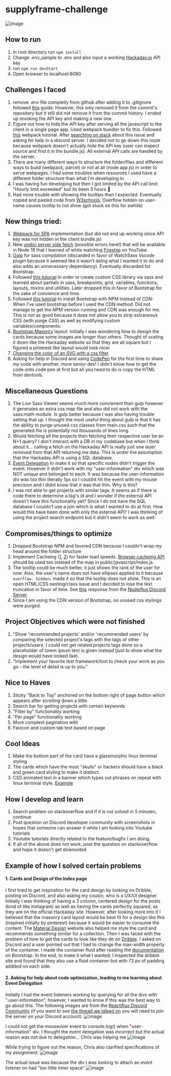 # supplyframe-challenge
![image](https://user-images.githubusercontent.com/39756756/173314511-aac3b74d-8578-4d98-b087-43140f939b3b.png)

## How to run
1. In root directory run ```npm install``` 
2. Change .env_sample to .env and also input a working [Hackaday.io](https://dev.hackaday.io/) API key
3. run ```npm run devStart```
4. Open browser to localhost:8080
 

## Challenges I faced
1. remove .env file completly from github after adding it to .gitignore followed [this](https://daily-dev-tips.com/posts/removing-a-env-file-from-git-history/) guide. However, this only removed it from the commit's repository but it still did not remove it from the commit history. I ended up revoking the API key and making a new one.
2. Figure out how to hide the API key after serving all the javascript to the client in a single page app. Used webpack bundler to fix this. Followed [this](https://www.youtube.com/watch?v=IZGNcSuwBZs&ab_channel=TraversyMedia) webpack tutorial. After [searching on stack](https://stackoverflow.com/questions/67555680/how-to-use-webpack-in-javascript-to-hide-api-key) about this issue and asking for help in a discord server. I decided not to go down this route because webpack doesn't actually hide the API key (user can inspect source and find it in the bundle.js). All external API calls are handled by the server.
3. There are many different ways to structure the folder/files and different ways to build (webpack, parcel) or not at all (node app.js) in order to serve webpages. I had some troubles when resources I used have a different folder structure than what I'm developing in.
4. I was having fun developing but then I got limited by the API call limit "Hourly limit exceeded" but its been 3 hours :thinking:
5. Had more trouble with showing the tooltips than I expected. Eventually copied and pasted code from [W3schools](https://www.w3schools.com/howto/howto_css_tooltip.asp). Overflow hidden on user-name causes tooltip to not show (got stuck on this for awhile)


## New things tried:
1. [Webpack for SPA](https://www.youtube.com/watch?v=IZGNcSuwBZs&ab_channel=TraversyMedia) implementation (but did not end up working since API key was not hidden in the client bundle.js)
2. New [undici server side fetch](https://github.com/nodejs/undici) (possible errors here!) that will be available in Node 18 that I learned of while watching [Fireship](https://www.youtube.com/watch?v=MBqS1kYzwTc&t=6s&ab_channel=Fireship) on YouTube.
3. [Gulp](https://gulpjs.com/) for sass compilation (discarded in favor of WatchSass Vscode plugin because it seemed like it wasn't doing what I wanted it to do and also adds an unnecessary dependancy). Eventually discarded for Bootstrap.
4. Followed [this tutorial](https://www.youtube.com/watch?v=_kqN4hl9bGc&t=5s&ab_channel=TheNetNinja) in order to create custom CSS library via sass and learned about partials in sass, breakpoints, grid, variables, functions, layouts, mixins and utilities. Later dropped this in favor of Bootstrap for the sake of convience and time. 
5. Followed [this tutorial](https://www.youtube.com/watch?v=gdn9B0LCiI4&ab_channel=PixelRocket) to install Bootstrap with NPM instead of CDN: When I've used bootstrap before I used the CDN method. Did not manage to get the NPM version running and CDN was enough for me. This is not as good because it does not allow you to strip extraneous CSS (with purge CSS) as well as modifying custom variables/components.
6. [Bootstrap Masonry](https://getbootstrap.com/docs/5.0/examples/masonry/) layout: Initially I was wondering how to design the cards because some images are longer than others. Thought of scaling it down like the Hackaday website so that they are all square but I figured a pinterest like layout would look nicer
7. [Changing the color of an SVG with a css filter](https://stackoverflow.com/a/53336754)
8. Asking for help in Discord and using [CodePen](https://codepen.io/dillonvuong/pen/gOvQGyV) for the first time to share my code with another, more senior dev! I didn't know how to get the code onto code pen at first but all you need to do is copy the HTML from devtools.


## Miscellaneous Questions
1. The Live Sass Viewer seems much more convienent than gulp however it generates an extra css.map file and also did not work with the sass:math module. Is gulp better because I was also having trouble setting that up. I thought the most useful thing about gulp is that it has the ability to purge unused css classes from main.css such that the generated file is potentially not thousands of lines long.
2. Would fetching all the projects then fetching their respective user be an N+1 query? I don't interact with a DB in my codebase but when I think about it... calling a fetch on the Hackaday API is really just one layer removed from that API returning me data. This is under the assumption that the Hackaday API is using a SQL database.
3. [Event Delegation](https://davidwalsh.name/event-delegate) to make it so that specific nodes didn't trigger the event. However it didn't work with my "user-information" div which was NOT unique and belonged to each. It was because the user-information div was too thin literally 1px so I couldnt hit the event with my mouse precision and I didnt know that it was that thin. Why is this?
4. I was not able to get projects with similar tags. It seems as if there is code there to determine a tag's id and I wonder if the external API doesn't have this functionality yet? Since I do not have the SQL database I couldn't use a join which is what I wanted to do at first. How would this have been done with only the external API? I was thinking of using the project search endpoint but it didn't seem to work as well. 


## Compromises/things to optimize
1. Dropped Bootstrap NPM and favored CDN because I couldn't wrap my head around the folder structure
2. Implement Cacheing ([1](https://www.geeksforgeeks.org/api-response-caching-using-apicache-middleware-in-node-js/), [2](https://www.npmjs.com/package/lru-cache)) for faster load speeds. [Browser cacheing API](https://developer.mozilla.org/en-US/docs/Web/API/Cache) should be used too instead of the map in public/javascript/index.js.
3. The tooltip could be much better, it just shows the rank of the user for now. Also, the user's name does not have ellipses applied to it because ```overflow: hidden;``` made it so that the tooltip does not show. This is an open HTML/CSS nesting/class issue and I decided to lose the text truncation in favor of time. See [this](https://discord.com/channels/425824580918181889/733717840930013284/985632794749333604) response from the [Nodeiflux Discord Server](https://discord.gg/GH6zyvfQ4B) 
4. Since I am using the CDN version of Bootstrap, no unused css stylings were purged.

## Project Objectives which were not finished
1. "Show 'recommended projects' and/or 'recommended users' by comparing the selected project's tags with the tags of other projects/users. I could not get related projects tags done so a placeholder of lorem ipsum text is given instead (just to show what the design would have looked like). 
2. "Implement your favorite test framework/tool to check your work as you go - the level of detail is up to you." 


## Nice to Haves
1. Sticky "Back to Top" anchored on the bottom right of page button which appears after scrolling down a little.
2. Search bar for getting projects with certain keywords 
3. "Filter by" functionality working
4. "Per page" functionality working
5. More complext pagination with 
6. Favicon and custom tab text based on page

## Cool Ideas
1. Make the bottom part of the card have a glassmorphic linux terminal styling
2. The cards which have the most "skulls" or hackers should have a black and green card styling to make it distinct.
3. CSS animated text in a banner which types out phrases on repeat with linux terminal style. [Example](https://www.youtube.com/watch?v=4J1WszR6PGk&ab_channel=KODAmoah)

## How I develop and learn
1. Search problem on stackoverflow and if it is not solved in 5 minutes, continue
2. Post question on Discord developer community with screenshots in hopes that someone can answer it while I am looking into Youtube tutorials
3. Youtube tutorials directly related to the feature/bugfix I am doing.
4. If all of the above does not work, post the question on stackoverflow and hope it doesn't get downvoted

## Example of how I solved certain problems
#### 1. Cards and Design of the Index page
I first tried to get inspiration for the card design by looking on Dribble, posting on Discord, and also asking my cousin, who is a UX/UI designer. Initially I was thinking of having a 3 column, centered design for the posts (kind of like instagram) as well as having the cards perfectly squared, as they are on the official Hackaday site. However, after looking more into it I believed that the masonry card layout would be best fit for a design like this (inspired initially by pinterest) because it would be easier to consume the content. The [Material Design](https://material.io/components/cards#card-collections) website also helped me style the card and recommends something similar for a collection. Then I was faced with the problem of how to get the cards to look like they do on [Dribble](dribble.com). I asked on Discord and a user pointed out that I had to change the max-width property of the container. I made the container fluid after reading the [documentation](https://getbootstrap.com/docs/5.0/layout/containers/) on Bootstrap. In the end, to make it what I wanted, I inspected the dribble site and found that they also use a fluid container but with 72 px of padding addded on each side. 
#### 2. Asking for help about code optimization, leading to me learning about Event Delegation
Initially I had the event listeners working by querying for all the divs with ".user-information", however, I wanted to know if this was the best way to go about this. The following images are from the [Reactiflux Discord Community](https://discord.gg/f7bm7w5YdF) (if you want to see [the thread we talked on](https://discord.com/channels/102860784329052160/984734163036950529) you will need to join the server on your Discord account).
![image](https://user-images.githubusercontent.com/39756756/173306410-40b60861-a109-41e0-99de-2da6a4dd968f.png)

I could not get the mouseover event to console.log() when "user-information" div. I thought the event delegation was incorrect but the actual reason was not due to delegation... Chris was helping me
![image](https://user-images.githubusercontent.com/39756756/173307033-1402f8fc-f933-4885-b986-07667faaf965.png)

While trying to figure out the reason, Chris also clarified specifications of my assignment: 
![image](https://user-images.githubusercontent.com/39756756/173307869-e6f2104b-20f1-45f7-a002-3d5e24029728.png)

The actual issue was because the div I was looking to attach an event listener on had "too little inner space"
![image](https://user-images.githubusercontent.com/39756756/173308105-0788789f-5b93-4c60-805a-470f12f2ac83.png)




